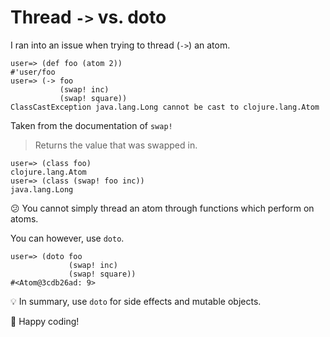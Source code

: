 # Thread `->` vs. doto

I ran into an issue when trying to thread (`->`) an atom.

```
user=> (def foo (atom 2))
#'user/foo
user=> (-> foo
           (swap! inc)
           (swap! square))
ClassCastException java.lang.Long cannot be cast to clojure.lang.Atom
```

Taken from the documentation of `swap!`

> Returns the value that was swapped in.

```
user=> (class foo)
clojure.lang.Atom
user=> (class (swap! foo inc))
java.lang.Long
```

:confused: You cannot simply thread an atom through functions which perform on atoms.

You can however, use `doto`.

```
user=> (doto foo
             (swap! inc)
             (swap! square))
#<Atom@3cdb26ad: 9>
```

:bulb: In summary, use `doto` for side effects and mutable objects.

:tada: Happy coding!
